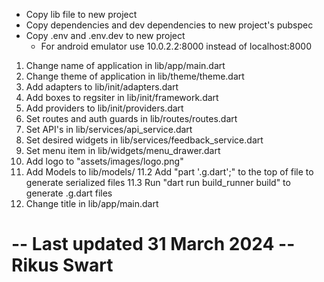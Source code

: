 - Copy lib file to new project
- Copy dependencies and dev dependencies to new project's pubspec
- Copy .env and .env.dev to new project
  - For android emulator use 10.0.2.2:8000 instead of localhost:8000

1. Change name of application in lib/app/main.dart
2. Change theme of application in lib/theme/theme.dart
3. Add adapters to lib/init/adapters.dart
4. Add boxes to regsiter in lib/init/framework.dart
5. Add providers to lib/init/providers.dart
6. Set routes and auth guards in lib/routes/routes.dart
7. Set API's in lib/services/api_service.dart
8. Set desired widgets in lib/services/feedback_service.dart
9. Set menu item in lib/widgets/menu_drawer.dart
10. Add logo to "assets/images/logo.png"
11. Add Models to lib/models/
    11.2 Add "part '<model-name>.g.dart';" to the top of file to generate serialized files
    11.3 Run "dart run build_runner build" to generate .g.dart files
12. Change title in lib/app/main.dart

# -- Last updated 31 March 2024 -- Rikus Swart
